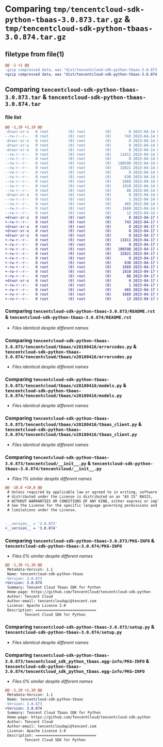 # Comparing `tmp/tencentcloud-sdk-python-tbaas-3.0.873.tar.gz` & `tmp/tencentcloud-sdk-python-tbaas-3.0.874.tar.gz`

## filetype from file(1)

```diff
@@ -1 +1 @@
-gzip compressed data, was "dist/tencentcloud-sdk-python-tbaas-3.0.873.tar", last modified: Fri Apr 14 00:52:58 2023, max compression
+gzip compressed data, was "dist/tencentcloud-sdk-python-tbaas-3.0.874.tar", last modified: Mon Apr 17 00:49:14 2023, max compression
```

## Comparing `tencentcloud-sdk-python-tbaas-3.0.873.tar` & `tencentcloud-sdk-python-tbaas-3.0.874.tar`

### file list

```diff
@@ -1,19 +1,19 @@
-drwxr-xr-x   0 root         (0) root         (0)        0 2023-04-14 00:52:58.000000 tencentcloud-sdk-python-tbaas-3.0.873/
--rw-r--r--   0 root         (0) root         (0)      743 2023-04-14 00:52:58.000000 tencentcloud-sdk-python-tbaas-3.0.873/README.rst
-drwxr-xr-x   0 root         (0) root         (0)        0 2023-04-14 00:52:58.000000 tencentcloud-sdk-python-tbaas-3.0.873/tencentcloud/
-drwxr-xr-x   0 root         (0) root         (0)        0 2023-04-14 00:52:58.000000 tencentcloud-sdk-python-tbaas-3.0.873/tencentcloud/tbaas/
-drwxr-xr-x   0 root         (0) root         (0)        0 2023-04-14 00:52:58.000000 tencentcloud-sdk-python-tbaas-3.0.873/tencentcloud/tbaas/v20180416/
--rw-r--r--   0 root         (0) root         (0)    11811 2023-04-14 00:52:58.000000 tencentcloud-sdk-python-tbaas-3.0.873/tencentcloud/tbaas/v20180416/errorcodes.py
--rw-r--r--   0 root         (0) root         (0)        0 2023-04-14 00:52:58.000000 tencentcloud-sdk-python-tbaas-3.0.873/tencentcloud/tbaas/v20180416/__init__.py
--rw-r--r--   0 root         (0) root         (0)   108598 2023-04-14 00:52:58.000000 tencentcloud-sdk-python-tbaas-3.0.873/tencentcloud/tbaas/v20180416/models.py
--rw-r--r--   0 root         (0) root         (0)    32021 2023-04-14 00:52:58.000000 tencentcloud-sdk-python-tbaas-3.0.873/tencentcloud/tbaas/v20180416/tbaas_client.py
--rw-r--r--   0 root         (0) root         (0)        0 2023-04-14 00:52:58.000000 tencentcloud-sdk-python-tbaas-3.0.873/tencentcloud/tbaas/__init__.py
--rw-r--r--   0 root         (0) root         (0)      630 2023-04-14 00:52:58.000000 tencentcloud-sdk-python-tbaas-3.0.873/tencentcloud/__init__.py
--rw-r--r--   0 root         (0) root         (0)     1669 2023-04-14 00:52:58.000000 tencentcloud-sdk-python-tbaas-3.0.873/PKG-INFO
--rw-r--r--   0 root         (0) root         (0)     1010 2023-04-14 00:52:58.000000 tencentcloud-sdk-python-tbaas-3.0.873/setup.py
--rw-r--r--   0 root         (0) root         (0)       88 2023-04-14 00:52:58.000000 tencentcloud-sdk-python-tbaas-3.0.873/setup.cfg
-drwxr-xr-x   0 root         (0) root         (0)        0 2023-04-14 00:52:58.000000 tencentcloud-sdk-python-tbaas-3.0.873/tencentcloud_sdk_python_tbaas.egg-info/
--rw-r--r--   0 root         (0) root         (0)        1 2023-04-14 00:52:58.000000 tencentcloud-sdk-python-tbaas-3.0.873/tencentcloud_sdk_python_tbaas.egg-info/dependency_links.txt
--rw-r--r--   0 root         (0) root         (0)      465 2023-04-14 00:52:58.000000 tencentcloud-sdk-python-tbaas-3.0.873/tencentcloud_sdk_python_tbaas.egg-info/SOURCES.txt
--rw-r--r--   0 root         (0) root         (0)     1669 2023-04-14 00:52:58.000000 tencentcloud-sdk-python-tbaas-3.0.873/tencentcloud_sdk_python_tbaas.egg-info/PKG-INFO
--rw-r--r--   0 root         (0) root         (0)       13 2023-04-14 00:52:58.000000 tencentcloud-sdk-python-tbaas-3.0.873/tencentcloud_sdk_python_tbaas.egg-info/top_level.txt
+drwxr-xr-x   0 root         (0) root         (0)        0 2023-04-17 00:49:14.000000 tencentcloud-sdk-python-tbaas-3.0.874/
+-rw-r--r--   0 root         (0) root         (0)      743 2023-04-17 00:49:14.000000 tencentcloud-sdk-python-tbaas-3.0.874/README.rst
+drwxr-xr-x   0 root         (0) root         (0)        0 2023-04-17 00:49:14.000000 tencentcloud-sdk-python-tbaas-3.0.874/tencentcloud/
+drwxr-xr-x   0 root         (0) root         (0)        0 2023-04-17 00:49:14.000000 tencentcloud-sdk-python-tbaas-3.0.874/tencentcloud/tbaas/
+drwxr-xr-x   0 root         (0) root         (0)        0 2023-04-17 00:49:14.000000 tencentcloud-sdk-python-tbaas-3.0.874/tencentcloud/tbaas/v20180416/
+-rw-r--r--   0 root         (0) root         (0)    11811 2023-04-17 00:49:14.000000 tencentcloud-sdk-python-tbaas-3.0.874/tencentcloud/tbaas/v20180416/errorcodes.py
+-rw-r--r--   0 root         (0) root         (0)        0 2023-04-17 00:49:14.000000 tencentcloud-sdk-python-tbaas-3.0.874/tencentcloud/tbaas/v20180416/__init__.py
+-rw-r--r--   0 root         (0) root         (0)   108598 2023-04-17 00:49:14.000000 tencentcloud-sdk-python-tbaas-3.0.874/tencentcloud/tbaas/v20180416/models.py
+-rw-r--r--   0 root         (0) root         (0)    32021 2023-04-17 00:49:14.000000 tencentcloud-sdk-python-tbaas-3.0.874/tencentcloud/tbaas/v20180416/tbaas_client.py
+-rw-r--r--   0 root         (0) root         (0)        0 2023-04-17 00:49:14.000000 tencentcloud-sdk-python-tbaas-3.0.874/tencentcloud/tbaas/__init__.py
+-rw-r--r--   0 root         (0) root         (0)      630 2023-04-17 00:49:14.000000 tencentcloud-sdk-python-tbaas-3.0.874/tencentcloud/__init__.py
+-rw-r--r--   0 root         (0) root         (0)     1669 2023-04-17 00:49:14.000000 tencentcloud-sdk-python-tbaas-3.0.874/PKG-INFO
+-rw-r--r--   0 root         (0) root         (0)     1010 2023-04-17 00:49:14.000000 tencentcloud-sdk-python-tbaas-3.0.874/setup.py
+-rw-r--r--   0 root         (0) root         (0)       88 2023-04-17 00:49:14.000000 tencentcloud-sdk-python-tbaas-3.0.874/setup.cfg
+drwxr-xr-x   0 root         (0) root         (0)        0 2023-04-17 00:49:14.000000 tencentcloud-sdk-python-tbaas-3.0.874/tencentcloud_sdk_python_tbaas.egg-info/
+-rw-r--r--   0 root         (0) root         (0)        1 2023-04-17 00:49:14.000000 tencentcloud-sdk-python-tbaas-3.0.874/tencentcloud_sdk_python_tbaas.egg-info/dependency_links.txt
+-rw-r--r--   0 root         (0) root         (0)      465 2023-04-17 00:49:14.000000 tencentcloud-sdk-python-tbaas-3.0.874/tencentcloud_sdk_python_tbaas.egg-info/SOURCES.txt
+-rw-r--r--   0 root         (0) root         (0)     1669 2023-04-17 00:49:14.000000 tencentcloud-sdk-python-tbaas-3.0.874/tencentcloud_sdk_python_tbaas.egg-info/PKG-INFO
+-rw-r--r--   0 root         (0) root         (0)       13 2023-04-17 00:49:14.000000 tencentcloud-sdk-python-tbaas-3.0.874/tencentcloud_sdk_python_tbaas.egg-info/top_level.txt
```

### Comparing `tencentcloud-sdk-python-tbaas-3.0.873/README.rst` & `tencentcloud-sdk-python-tbaas-3.0.874/README.rst`

 * *Files identical despite different names*

### Comparing `tencentcloud-sdk-python-tbaas-3.0.873/tencentcloud/tbaas/v20180416/errorcodes.py` & `tencentcloud-sdk-python-tbaas-3.0.874/tencentcloud/tbaas/v20180416/errorcodes.py`

 * *Files identical despite different names*

### Comparing `tencentcloud-sdk-python-tbaas-3.0.873/tencentcloud/tbaas/v20180416/models.py` & `tencentcloud-sdk-python-tbaas-3.0.874/tencentcloud/tbaas/v20180416/models.py`

 * *Files identical despite different names*

### Comparing `tencentcloud-sdk-python-tbaas-3.0.873/tencentcloud/tbaas/v20180416/tbaas_client.py` & `tencentcloud-sdk-python-tbaas-3.0.874/tencentcloud/tbaas/v20180416/tbaas_client.py`

 * *Files identical despite different names*

### Comparing `tencentcloud-sdk-python-tbaas-3.0.873/tencentcloud/__init__.py` & `tencentcloud-sdk-python-tbaas-3.0.874/tencentcloud/__init__.py`

 * *Files 1% similar despite different names*

```diff
@@ -10,8 +10,8 @@
 # Unless required by applicable law or agreed to in writing, software
 # distributed under the License is distributed on an "AS IS" BASIS,
 # WITHOUT WARRANTIES OR CONDITIONS OF ANY KIND, either express or implied.
 # See the License for the specific language governing permissions and
 # limitations under the License.
 
 
-__version__ = '3.0.873'
+__version__ = '3.0.874'
```

### Comparing `tencentcloud-sdk-python-tbaas-3.0.873/PKG-INFO` & `tencentcloud-sdk-python-tbaas-3.0.874/PKG-INFO`

 * *Files 0% similar despite different names*

```diff
@@ -1,10 +1,10 @@
 Metadata-Version: 1.1
 Name: tencentcloud-sdk-python-tbaas
-Version: 3.0.873
+Version: 3.0.874
 Summary: Tencent Cloud Tbaas SDK for Python
 Home-page: https://github.com/TencentCloud/tencentcloud-sdk-python
 Author: Tencent Cloud
 Author-email: tencentcloudapi@tencent.com
 License: Apache License 2.0
 Description: ============================
         Tencent Cloud SDK for Python
```

### Comparing `tencentcloud-sdk-python-tbaas-3.0.873/setup.py` & `tencentcloud-sdk-python-tbaas-3.0.874/setup.py`

 * *Files identical despite different names*

### Comparing `tencentcloud-sdk-python-tbaas-3.0.873/tencentcloud_sdk_python_tbaas.egg-info/PKG-INFO` & `tencentcloud-sdk-python-tbaas-3.0.874/tencentcloud_sdk_python_tbaas.egg-info/PKG-INFO`

 * *Files 0% similar despite different names*

```diff
@@ -1,10 +1,10 @@
 Metadata-Version: 1.1
 Name: tencentcloud-sdk-python-tbaas
-Version: 3.0.873
+Version: 3.0.874
 Summary: Tencent Cloud Tbaas SDK for Python
 Home-page: https://github.com/TencentCloud/tencentcloud-sdk-python
 Author: Tencent Cloud
 Author-email: tencentcloudapi@tencent.com
 License: Apache License 2.0
 Description: ============================
         Tencent Cloud SDK for Python
```

